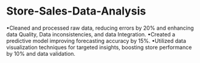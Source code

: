 # Store-Sales-Data-Analysis
•Cleaned and processed raw data, reducing errors by 20% and enhancing data Quality, Data inconsistencies, and data Integration.  •Created a predictive model improving forecasting accuracy by 15%.  •Utilized data visualization techniques for targeted insights, boosting store performance by 10% and data validation.
